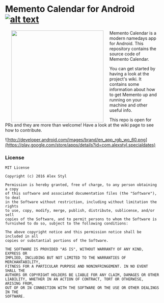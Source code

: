 # Memento Calendar for Android  [![alt text](https://travis-ci.org/alexstyl/Memento-Calendar.svg?branch=master "Check the build status on Travis CI")](https://travis-ci.org/alexstyl/Memento-Calendar)

<img src="https://github.com/alexstyl/Memento-Calendar/blob/master/common/src/main/res/mipmap-xxxhdpi/ic_launcher.png?raw=true" width="300" align="left" hspace="20">

Memento Calendar is a modern namedays app for Android.
This repository contains the source code of Memento Calendar.

You can get started by having a look at the project's wiki. It contains some information about how to get Memento up and running on your machine and other useful info.

This repo is open for PRs and they are more than welcome! Have a look at the wiki page to see how to contribute.



![http://developer.android.com/images/brand/en_app_rgb_wo_60.png](https://play.google.com/store/apps/details?id=com.alexstyl.specialdates)

### License
```
MIT License

Copyright (c) 2016 Alex Styl

Permission is hereby granted, free of charge, to any person obtaining a copy
of this software and associated documentation files (the "Software"), to deal
in the Software without restriction, including without limitation the rights
to use, copy, modify, merge, publish, distribute, sublicense, and/or sell
copies of the Software, and to permit persons to whom the Software is
furnished to do so, subject to the following conditions:

The above copyright notice and this permission notice shall be included in all
copies or substantial portions of the Software.

THE SOFTWARE IS PROVIDED "AS IS", WITHOUT WARRANTY OF ANY KIND, EXPRESS OR
IMPLIED, INCLUDING BUT NOT LIMITED TO THE WARRANTIES OF MERCHANTABILITY,
FITNESS FOR A PARTICULAR PURPOSE AND NONINFRINGEMENT. IN NO EVENT SHALL THE
AUTHORS OR COPYRIGHT HOLDERS BE LIABLE FOR ANY CLAIM, DAMAGES OR OTHER
LIABILITY, WHETHER IN AN ACTION OF CONTRACT, TORT OR OTHERWISE, ARISING FROM,
OUT OF OR IN CONNECTION WITH THE SOFTWARE OR THE USE OR OTHER DEALINGS IN THE
SOFTWARE.
```
